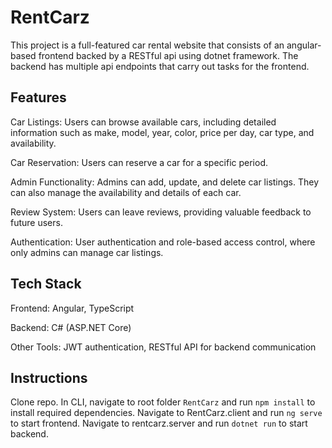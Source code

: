 # RentCarz

This project is a full-featured car rental website that consists of an angular-based frontend backed by a RESTful api using dotnet framework.  The backend has multiple api endpoints that carry out tasks for the frontend.

## Features

Car Listings: Users can browse available cars, including detailed information such as make, model, year, color, price per day, car type, and availability.

Car Reservation: Users can reserve a car for a specific period.

Admin Functionality: Admins can add, update, and delete car listings. They can also manage the availability and details of each car.

Review System: Users can leave reviews, providing valuable feedback to future users.

Authentication: User authentication and role-based access control, where only admins can manage car listings.

## Tech Stack

Frontend: Angular, TypeScript

Backend: C# (ASP.NET Core)

Other Tools: JWT authentication, RESTful API for backend communication

## Instructions
Clone repo.  In CLI, navigate to root folder `RentCarz` and run `npm install` to install required dependencies.  Navigate to RentCarz.client and run `ng serve` to start frontend.  Navigate to rentcarz.server and run `dotnet run` to start backend.
